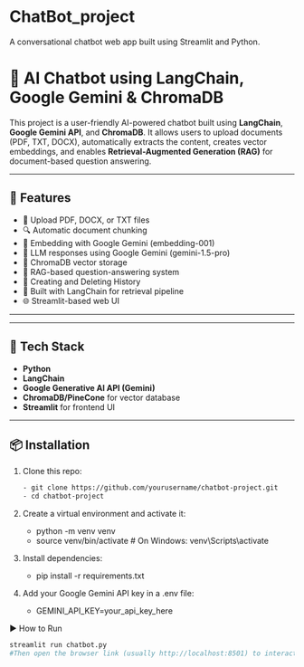 
# ChatBot_project
A conversational chatbot web app built using Streamlit and Python.


# 💬 AI Chatbot using LangChain, Google Gemini & ChromaDB

This project is a user-friendly AI-powered chatbot built using **LangChain**, **Google Gemini API**, and **ChromaDB**. It allows users to upload documents (PDF, TXT, DOCX), automatically extracts the content, creates vector embeddings, and enables **Retrieval-Augmented Generation (RAG)** for document-based question answering.

---

## 🚀 Features

- 📄 Upload PDF, DOCX, or TXT files
- 🔍 Automatic document chunking
- 🧠 Embedding with Google Gemini (embedding-001)
- 🧠 LLM responses using Google Gemini (gemini-1.5-pro)
- 🧾 ChromaDB vector storage
- 🤖 RAG-based question-answering system
- 🧠 Creating and Deleting History
- 🧠 Built with LangChain for retrieval pipeline
- 🌐 Streamlit-based web UI

---


---

## 🔧 Tech Stack

- **Python**
- **LangChain**
- **Google Generative AI API (Gemini)**
- **ChromaDB/PineCone** for vector database
- **Streamlit** for frontend UI

---

## 📦 Installation

1. Clone this repo:
   ```bash
   - git clone https://github.com/yourusername/chatbot-project.git
   - cd chatbot-project

2. Create a virtual environment and activate it:
    - python -m venv venv
    - source venv/bin/activate     # On Windows: venv\Scripts\activate

3. Install dependencies:
    - pip install -r requirements.txt

4. Add your Google Gemini API key in a .env file:
    - GEMINI_API_KEY=your_api_key_here

▶️ How to Run
```bash
streamlit run chatbot.py
#Then open the browser link (usually http://localhost:8501) to interact with your chatbot.
